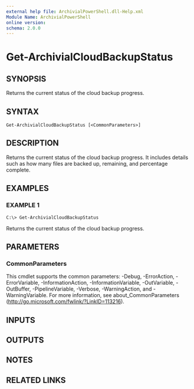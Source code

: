 ```yaml
---
external help file: ArchivialPowerShell.dll-Help.xml
Module Name: ArchivialPowerShell
online version:
schema: 2.0.0
---
```


# Get-ArchivialCloudBackupStatus

## SYNOPSIS
Returns the current status of the cloud backup progress.

## SYNTAX

```
Get-ArchivialCloudBackupStatus [<CommonParameters>]
```

## DESCRIPTION
Returns the current status of the cloud backup progress.
It includes details such as how many files are backed up, remaining, and percentage complete.

## EXAMPLES

### EXAMPLE 1
```
C:\> Get-ArchivialCloudBackupStatus
```

Returns the current status of the cloud backup progress.

## PARAMETERS

### CommonParameters
This cmdlet supports the common parameters: -Debug, -ErrorAction, -ErrorVariable, -InformationAction, -InformationVariable, -OutVariable, -OutBuffer, -PipelineVariable, -Verbose, -WarningAction, and -WarningVariable. For more information, see about_CommonParameters (http://go.microsoft.com/fwlink/?LinkID=113216).

## INPUTS

## OUTPUTS

## NOTES

## RELATED LINKS
